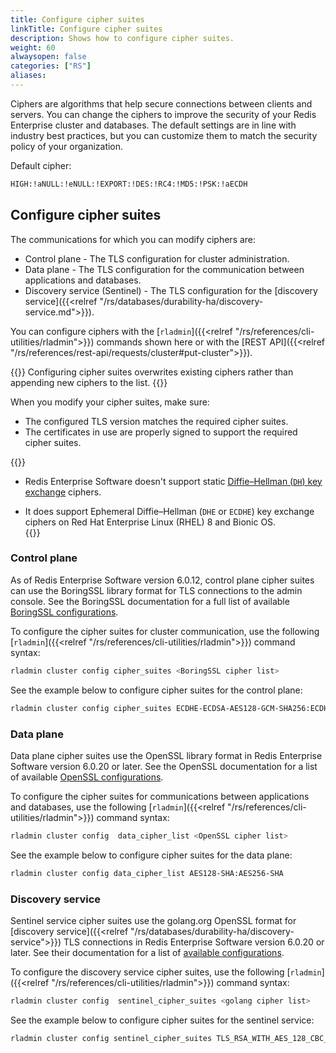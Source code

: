 ```yaml
---
title: Configure cipher suites
linkTitle: Configure cipher suites
description: Shows how to configure cipher suites.
weight: 60
alwaysopen: false
categories: ["RS"]
aliases: 
---
```


Ciphers are algorithms that help secure connections between clients and servers. You can change the ciphers to improve the security of your Redis Enterprise cluster and databases. The default settings are in line with industry best practices, but you can customize them to match the security policy of your organization.

Default cipher: 

```sh
HIGH:!aNULL:!eNULL:!EXPORT:!DES:!RC4:!MD5:!PSK:!aECDH
```

## Configure cipher suites

The communications for which you can modify ciphers are:

- Control plane - The TLS configuration for cluster administration.
- Data plane - The TLS configuration for the communication between applications and databases.
- Discovery service (Sentinel) - The TLS configuration for the [discovery service]({{<relref "/rs/databases/durability-ha/discovery-service.md">}}).

You can configure ciphers with the [`rladmin`]({{<relref "/rs/references/cli-utilities/rladmin">}}) commands shown here or with the [REST API]({{<relref "/rs/references/rest-api/requests/cluster#put-cluster">}}).

{{<warning>}}
Configuring cipher suites overwrites existing ciphers rather than appending new ciphers to the list.
{{</warning>}}

When you modify your cipher suites, make sure:

- The configured TLS version matches the required cipher suites.
- The certificates in use are properly signed to support the required cipher suites.

{{<note>}}
- Redis Enterprise Software doesn't support static [Diffie–Hellman (`DH`) key exchange](https://en.wikipedia.org/wiki/Diffie%E2%80%93Hellman_key_exchange) ciphers.

- It does support Ephemeral Diffie–Hellman (`DHE` or `ECDHE`) key exchange ciphers on Red Hat Enterprise Linux (RHEL) 8 and Bionic OS.  
{{</note>}}

### Control plane

As of Redis Enterprise Software version 6.0.12, control plane cipher suites can use the BoringSSL library format for TLS connections to the admin console. See the BoringSSL documentation for a full list of available [BoringSSL configurations](https://github.com/google/boringssl/blob/master/ssl/test/runner/cipher_suites.go#L99-L131).

To configure the cipher suites for cluster communication, use the following [`rladmin`]({{<relref "/rs/references/cli-utilities/rladmin">}}) command syntax:

```sh
rladmin cluster config cipher_suites <BoringSSL cipher list>
```

See the example below to configure cipher suites for the control plane:

```sh
rladmin cluster config cipher_suites ECDHE-ECDSA-AES128-GCM-SHA256:ECDHE-RSA-AES128-GCM-SHA256:ECDHE-ECDSA-AES256-GCM-SHA384:ECDHE-RSA-AES256-GCM-SHA384:ECDHE-ECDSA-CHACHA20-POLY1305:ECDHE-RSA-CHACHA20-POLY1305
```

### Data plane

Data plane cipher suites use the OpenSSL library format in Redis Enterprise Software version 6.0.20 or later. See the OpenSSL documentation for a list of available [OpenSSL configurations](https://www.openssl.org/docs/man1.1.1/man1/ciphers.html).

To configure the cipher suites for communications between applications and databases, use the following [`rladmin`]({{<relref "/rs/references/cli-utilities/rladmin">}}) command syntax:

```sh
rladmin cluster config  data_cipher_list <OpenSSL cipher list>
```

See the example below to configure cipher suites for the data plane:

```sh
rladmin cluster config data_cipher_list AES128-SHA:AES256-SHA
```

### Discovery service

Sentinel service cipher suites use the golang.org OpenSSL format for [discovery service]({{<relref "/rs/databases/durability-ha/discovery-service">}}) TLS connections in Redis Enterprise Software version 6.0.20 or later. See their documentation for a list of [available configurations](https://golang.org/src/crypto/tls/cipher_suites.go).

To configure the discovery service cipher suites, use the following [`rladmin`]({{<relref "/rs/references/cli-utilities/rladmin">}}) command syntax:

```sh
rladmin cluster config  sentinel_cipher_suites <golang cipher list> 
```

See the example below to configure cipher suites for the sentinel service:

```sh
rladmin cluster config sentinel_cipher_suites TLS_RSA_WITH_AES_128_CBC_SHA:TLS_ECDHE_RSA_WITH_AES_256_GCM_SHA384
```
